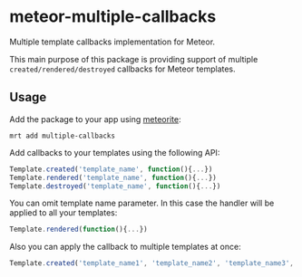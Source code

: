 # meteor-multiple-callbacks

Multiple template callbacks implementation for Meteor.

This main purpose of this package is providing support of multiple ```created/rendered/destroyed``` callbacks for Meteor templates.

## Usage

Add the package to your app using <a href="https://atmospherejs.com/package/multiple-callbacks">meteorite</a>:

```
mrt add multiple-callbacks
```

Add callbacks to your templates using the following API:

```javascript
Template.created('template_name', function(){...})
Template.rendered('template_name', function(){...})
Template.destroyed('template_name', function(){...})
```

You can omit template name parameter. In this case the handler will be applied to all your templates:

```javascript
Template.rendered(function(){...})
```

Also you can apply the callback to multiple templates at once:

```javascript
Template.created('template_name1', 'template_name2', 'template_name3', function(){...})
```
